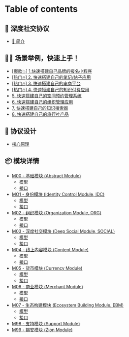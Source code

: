 # Table of contents

## 🎇 深度社交协议 <a href="#soulful-link" id="soulful-link"></a>

* [🥳 简介](README.md)

## 🏊‍♂️ 场景举例，快速上手！ <a href="#examples" id="examples"></a>

* [\[爆款💥\] 1.快速搭建自己品牌的报名小程序](examples/bao-kuan-1.-kuai-su-da-jian-zi-ji-pin-pai-de-bao-ming-xiao-cheng-xu.md)
* [\[热门🔥\] 2. 快速搭建自己的笔记/帖子应用](examples/re-men-2.-kuai-su-da-jian-zi-ji-de-bi-ji-tie-zi-ying-yong.md)
* [\[热门🔥\] 3. 快速搭建自己的电商平台](examples/re-men-3.-kuai-su-da-jian-zi-ji-de-dian-shang-ping-tai.md)
* [\[热门🔥\] 4. 快速搭建自己的知识付费应用](examples/re-men-4.-kuai-su-da-jian-zi-ji-de-zhi-shi-fu-fei-ying-yong.md)
* [5. 快速搭建自己的空间预约管理系统](examples/5.-kuai-su-da-jian-zi-ji-de-kong-jian-yu-yue-guan-li-xi-tong.md)
* [6. 快速搭建自己的组织管理应用](examples/6.-kuai-su-da-jian-zi-ji-de-zu-zhi-guan-li-ying-yong.md)
* [7. 快速搭建自己的知识搜索器](examples/7.-kuai-su-da-jian-zi-ji-de-zhi-shi-sou-suo-qi.md)
* [8. 快速搭建自己的旅行社产品](examples/8.-kuai-su-da-jian-zi-ji-de-lv-hang-she-chan-pin.md)

## 🍮 协议设计 <a href="#designs" id="designs"></a>

* [核心原理](designs/he-xin-yuan-li.md)

## 📦 模块详情 <a href="#modules" id="modules"></a>

* [M00 - 基础模块 (Abstract Module)](modules/m00-ji-chu-mo-kuai-abstract-module/README.md)
  * [模型](modules/m00-ji-chu-mo-kuai-abstract-module/mo-xing.md)
  * [接口](modules/m00-ji-chu-mo-kuai-abstract-module/jie-kou.md)
* [MO1 - 身份模块 (Identity Control Module, IDC)](modules/mo1-shen-fen-mo-kuai-identity-control-module-idc/README.md)
  * [模型](modules/mo1-shen-fen-mo-kuai-identity-control-module-idc/mo-xing.md)
  * [接口](modules/mo1-shen-fen-mo-kuai-identity-control-module-idc/jie-kou.md)
* [M02 - 组织模块 (Organization Module, ORG)](modules/m02-zu-zhi-mo-kuai-organization-module-org/README.md)
  * [模型](modules/m02-zu-zhi-mo-kuai-organization-module-org/mo-xing.md)
  * [接口](modules/m02-zu-zhi-mo-kuai-organization-module-org/jie-kou.md)
* [M03 - 深度社交模块 (Deep Social Module, SOCIAL)](modules/m03-shen-du-she-jiao-mo-kuai-deep-social-module-social/README.md)
  * [模型](modules/m03-shen-du-she-jiao-mo-kuai-deep-social-module-social/mo-xing.md)
  * [接口](modules/m03-shen-du-she-jiao-mo-kuai-deep-social-module-social/jie-kou.md)
* [M04 - 线上内容模块 (Content Module)](modules/m04-xian-shang-nei-rong-mo-kuai-content-module/README.md)
  * [模型](modules/m04-xian-shang-nei-rong-mo-kuai-content-module/mo-xing.md)
  * [接口](modules/m04-xian-shang-nei-rong-mo-kuai-content-module/jie-kou.md)
* [M05 - 货币模块 (Currency Module)](modules/m05-huo-bi-mo-kuai-currency-module/README.md)
  * [模型](modules/m05-huo-bi-mo-kuai-currency-module/mo-xing.md)
  * [接口](modules/m05-huo-bi-mo-kuai-currency-module/jie-kou.md)
* [M06 - 商业模块 (Merchant Module)](modules/m06-shang-ye-mo-kuai-merchant-module/README.md)
  * [模型](modules/m06-shang-ye-mo-kuai-merchant-module/mo-xing.md)
  * [接口](modules/m06-shang-ye-mo-kuai-merchant-module/jie-kou.md)
* [M07 - 生态构建模块 (Ecosystem Building Module, EBM)](modules/m07-sheng-tai-gou-jian-mo-kuai-ecosystem-building-module-ebm/README.md)
  * [模型](modules/m07-sheng-tai-gou-jian-mo-kuai-ecosystem-building-module-ebm/mo-xing.md)
  * [接口](modules/m07-sheng-tai-gou-jian-mo-kuai-ecosystem-building-module-ebm/jie-kou.md)
* [M98 - 支持模块 (Support Module)](modules/m98-zhi-chi-mo-kuai-support-module.md)
* [M99 - 锡安模块 (Zion Module)](modules/m99-xi-an-mo-kuai-zion-module.md)
